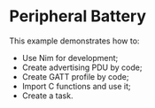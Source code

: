 # Peripheral Battery

This example demonstrates how to:

* Use Nim for development;
* Create advertising PDU by code;
* Create GATT profile by code;
* Import C functions and use it;
* Create a task.
